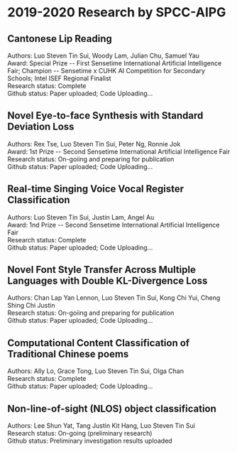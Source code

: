 # 2019-2020 Research by SPCC-AIPG
## Cantonese Lip Reading
Authors: Luo Steven Tin Sui, Woody Lam, Julian Chu, Samuel Yau  
Award: Special Prize -- First Sensetime International Artificial Intelligence Fair; Champion -- Sensetime x CUHK AI Competition for Secondary Schools; Intel ISEF Regional Finalist  
Research status: Complete  
Github status: Paper uploaded; Code Uploading...
## Novel Eye-to-face Synthesis with Standard Deviation Loss
Authors: Rex Tse, Luo Steven Tin Sui, Peter Ng, Ronnie Jok  
Award: 1st Prize -- Second Sensetime International Artificial Intelligence Fair  
Research status: On-goiing and preparing for publication    
Github status: Paper uploaded; Code Uploading...
## Real-time Singing Voice Vocal Register Classification
Authors: Luo Steven Tin Sui, Justin Lam, Angel Au  
Award: 1nd Prize -- Second Sensetime International Artificial Intelligence Fair  
Research status: Complete  
Github status: Paper uploaded; Code Uploading...
## Novel Font Style Transfer Across Multiple Languages with Double KL-Divergence Loss
Authors: Chan Lap Yan Lennon, Luo Steven Tin Sui, Kong Chi Yui, Cheng Shing Chi Justin  
Research status: On-goiing and preparing for publication  
Github status: Paper uploaded; Code Uploading...
## Computational Content Classification of Traditional Chinese poems
Authors: Ally Lo, Grace Tong, Luo Steven Tin Sui, Olga Chan  
Research status: Complete  
Github status: Paper uploaded; Code Uploading...
## Non-line-of-sight (NLOS) object classification 
Authors: Lee Shun Yat, Tang Justin Kit Hang, Luo Steven Tin Sui  
Research status: On-going (preliminary research)  
Github status: Preliminary investigation results uploaded
